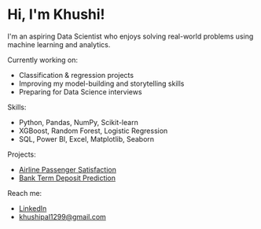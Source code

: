 # Hi, I'm Khushi!

I'm an aspiring Data Scientist who enjoys solving real-world problems using machine learning and analytics.

Currently working on:
- Classification & regression projects
- Improving my model-building and storytelling skills
- Preparing for Data Science interviews

Skills:
- Python, Pandas, NumPy, Scikit-learn
- XGBoost, Random Forest, Logistic Regression
- SQL, Power BI, Excel, Matplotlib, Seaborn

Projects:
- [Airline Passenger Satisfaction](https://github.com/Khushi9912/Airline-Passenger-Satisfaction-Prediction)  
- [Bank Term Deposit Prediction](https://github.com/Khushi9912/Bank-Term-Deposit-Prediction)
  
 Reach me:
- [LinkedIn](https://www.linkedin.com/in/khushi-pal-490451214/)
- khushipal1299@gmail.com

